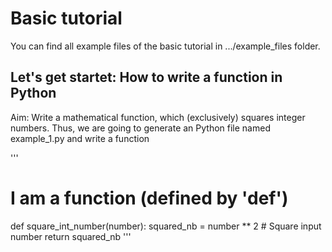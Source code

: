 #  Basic tutorial

You can find all example files of the basic tutorial in .../example_files folder.

##  Let's get startet: How to write a function in Python

Aim: Write a mathematical function, which (exclusively) squares integer numbers.
Thus, we are going to generate an Python file named example_1.py and write a function

'''
#  I am a function (defined by 'def')
def square_int_number(number):
    squared_nb = number ** 2  # Square input number
    return squared_nb
'''

